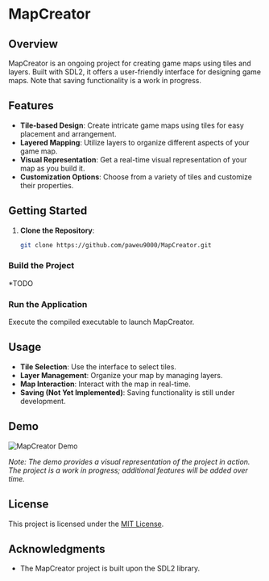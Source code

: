 # MapCreator

## Overview

MapCreator is an ongoing project for creating game maps using tiles and layers. Built with SDL2, it offers a user-friendly interface for designing game maps. Note that saving functionality is a work in progress.

## Features

- **Tile-based Design**: Create intricate game maps using tiles for easy placement and arrangement.
- **Layered Mapping**: Utilize layers to organize different aspects of your game map.
- **Visual Representation**: Get a real-time visual representation of your map as you build it.
- **Customization Options**: Choose from a variety of tiles and customize their properties.

## Getting Started

1. **Clone the Repository**: 
   ```bash
   git clone https://github.com/paweu9000/MapCreator.git
   ```

### Build the Project
*TODO

### Run the Application
Execute the compiled executable to launch MapCreator.

## Usage

- **Tile Selection**: Use the interface to select tiles.
- **Layer Management**: Organize your map by managing layers.
- **Map Interaction**: Interact with the map in real-time.
- **Saving (Not Yet Implemented)**: Saving functionality is still under development.

## Demo

![MapCreator Demo](mapper.gif)

*Note: The demo provides a visual representation of the project in action. The project is a work in progress; additional features will be added over time.*

## License

This project is licensed under the [MIT License](LICENSE).

## Acknowledgments

- The MapCreator project is built upon the SDL2 library.

